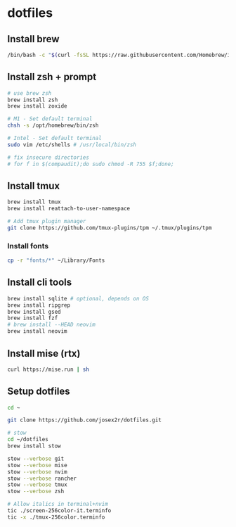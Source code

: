 # dotfiles

## Install brew

```bash
/bin/bash -c "$(curl -fsSL https://raw.githubusercontent.com/Homebrew/install/HEAD/install.sh)"
```

## Install zsh + prompt

```bash
# use brew zsh
brew install zsh
brew install zoxide

# M1 - Set default terminal
chsh -s /opt/homebrew/bin/zsh

# Intel - Set default terminal
sudo vim /etc/shells # /usr/local/bin/zsh

# fix insecure directories
# for f in $(compaudit);do sudo chmod -R 755 $f;done;
```

## Install tmux

```bash
brew install tmux
brew install reattach-to-user-namespace

# Add tmux plugin manager
git clone https://github.com/tmux-plugins/tpm ~/.tmux/plugins/tpm
```

### Install fonts

```bash
cp -r "fonts/*" ~/Library/Fonts
```

## Install cli tools

```bash
brew install sqlite # optional, depends on OS
brew install ripgrep
brew install gsed
brew install fzf
# brew install --HEAD neovim
brew install neovim
```

## Install mise (rtx)

```bash
curl https://mise.run | sh
```

## Setup dotfiles

```bash
cd ~

git clone https://github.com/josex2r/dotfiles.git

# stow
cd ~/dotfiles
brew install stow

stow --verbose git
stow --verbose mise
stow --verbose nvim
stow --verbose rancher
stow --verbose tmux
stow --verbose zsh

# Allow italics in terminal+nvim
tic ./screen-256color-it.terminfo
tic -x ./tmux-256color.terminfo
```
